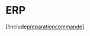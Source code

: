 # ERP

[!include[preparationcommande](erp.preparationcommande.autogen.md)]








































































